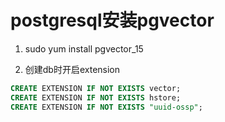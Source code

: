 # postgresql安装pgvector

1. sudo yum install pgvector_15


2. 创建db时开启extension

```sql
CREATE EXTENSION IF NOT EXISTS vector;
CREATE EXTENSION IF NOT EXISTS hstore;
CREATE EXTENSION IF NOT EXISTS "uuid-ossp";

```
